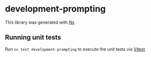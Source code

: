 # development-prompting

This library was generated with [Nx](https://nx.dev).

## Running unit tests

Run `nx test development-prompting` to execute the unit tests via [Vitest](https://vitest.dev/).

